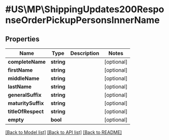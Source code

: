 # #US\MP\ShippingUpdates200ResponseOrderPickupPersonsInnerName

## Properties

Name | Type | Description | Notes
------------ | ------------- | ------------- | -------------
**completeName** | **string** |  | [optional]
**firstName** | **string** |  | [optional]
**middleName** | **string** |  | [optional]
**lastName** | **string** |  | [optional]
**generalSuffix** | **string** |  | [optional]
**maturitySuffix** | **string** |  | [optional]
**titleOfRespect** | **string** |  | [optional]
**empty** | **bool** |  | [optional]


[[Back to Model list]](../) [[Back to API list]](../../Api/US/MP) [[Back to README]](../../README.md)
